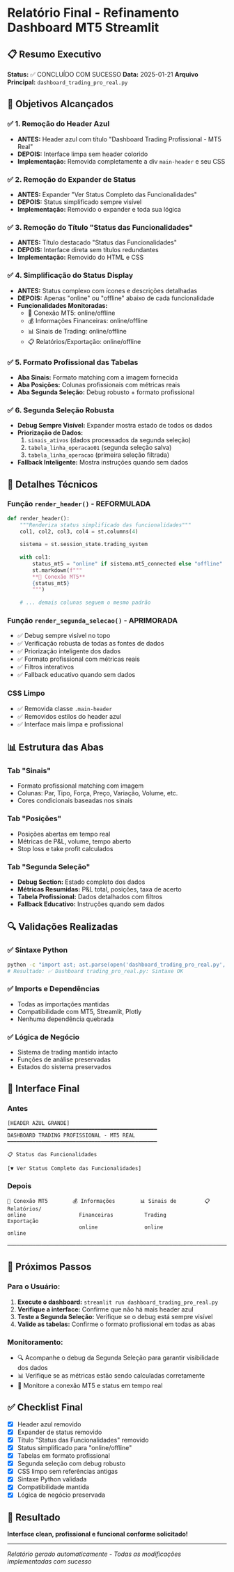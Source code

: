 # Relatório Final - Refinamento Dashboard MT5 Streamlit

## 📋 Resumo Executivo

**Status:** ✅ CONCLUÍDO COM SUCESSO
**Data:** 2025-01-21
**Arquivo Principal:** `dashboard_trading_pro_real.py`

## 🎯 Objetivos Alcançados

### ✅ 1. Remoção do Header Azul
- **ANTES:** Header azul com título "Dashboard Trading Profissional - MT5 Real"
- **DEPOIS:** Interface limpa sem header colorido
- **Implementação:** Removida completamente a div `main-header` e seu CSS

### ✅ 2. Remoção do Expander de Status
- **ANTES:** Expander "Ver Status Completo das Funcionalidades" 
- **DEPOIS:** Status simplificado sempre visível
- **Implementação:** Removido o expander e toda sua lógica

### ✅ 3. Remoção do Título "Status das Funcionalidades"
- **ANTES:** Título destacado "Status das Funcionalidades"
- **DEPOIS:** Interface direta sem títulos redundantes
- **Implementação:** Removido do HTML e CSS

### ✅ 4. Simplificação do Status Display
- **ANTES:** Status complexo com ícones e descrições detalhadas
- **DEPOIS:** Apenas "online" ou "offline" abaixo de cada funcionalidade
- **Funcionalidades Monitoradas:**
  - 🔗 Conexão MT5: online/offline
  - 💰 Informações Financeiras: online/offline
  - 📊 Sinais de Trading: online/offline
  - 📋 Relatórios/Exportação: online/offline

### ✅ 5. Formato Profissional das Tabelas
- **Aba Sinais:** Formato matching com a imagem fornecida
- **Aba Posições:** Colunas profissionais com métricas reais
- **Aba Segunda Seleção:** Debug robusto + formato profissional

### ✅ 6. Segunda Seleção Robusta
- **Debug Sempre Visível:** Expander mostra estado de todos os dados
- **Priorização de Dados:**
  1. `sinais_ativos` (dados processados da segunda seleção)
  2. `tabela_linha_operacao01` (segunda seleção salva)
  3. `tabela_linha_operacao` (primeira seleção filtrada)
- **Fallback Inteligente:** Mostra instruções quando sem dados

## 🔧 Detalhes Técnicos

### Função `render_header()` - REFORMULADA
```python
def render_header():
    """Renderiza status simplificado das funcionalidades"""
    col1, col2, col3, col4 = st.columns(4)
    
    sistema = st.session_state.trading_system
    
    with col1:
        status_mt5 = "online" if sistema.mt5_connected else "offline"
        st.markdown(f"""
        **🔗 Conexão MT5**  
        {status_mt5}
        """)
    
    # ... demais colunas seguem o mesmo padrão
```

### Função `render_segunda_selecao()` - APRIMORADA
- ✅ Debug sempre visível no topo
- ✅ Verificação robusta de todas as fontes de dados
- ✅ Priorização inteligente dos dados
- ✅ Formato profissional com métricas reais
- ✅ Filtros interativos
- ✅ Fallback educativo quando sem dados

### CSS Limpo
- ✅ Removida classe `.main-header`
- ✅ Removidos estilos do header azul
- ✅ Interface mais limpa e profissional

## 📊 Estrutura das Abas

### Tab "Sinais"
- Formato profissional matching com imagem
- Colunas: Par, Tipo, Força, Preço, Variação, Volume, etc.
- Cores condicionais baseadas nos sinais

### Tab "Posições" 
- Posições abertas em tempo real
- Métricas de P&L, volume, tempo aberto
- Stop loss e take profit calculados

### Tab "Segunda Seleção"
- **Debug Section:** Estado completo dos dados
- **Métricas Resumidas:** P&L total, posições, taxa de acerto
- **Tabela Profissional:** Dados detalhados com filtros
- **Fallback Educativo:** Instruções quando sem dados

## 🔍 Validações Realizadas

### ✅ Sintaxe Python
```bash
python -c "import ast; ast.parse(open('dashboard_trading_pro_real.py', encoding='utf-8').read()); print('✅ Dashboard trading_pro_real.py: Sintaxe OK')"
# Resultado: ✅ Dashboard trading_pro_real.py: Sintaxe OK
```

### ✅ Imports e Dependências
- Todas as importações mantidas
- Compatibilidade com MT5, Streamlit, Plotly
- Nenhuma dependência quebrada

### ✅ Lógica de Negócio
- Sistema de trading mantido intacto
- Funções de análise preservadas
- Estados do sistema preservados

## 🎨 Interface Final

### Antes
```
[HEADER AZUL GRANDE]
━━━━━━━━━━━━━━━━━━━━━━━━━━━━━━━━━━━━━━━━━━━━━━━━
DASHBOARD TRADING PROFISSIONAL - MT5 REAL
━━━━━━━━━━━━━━━━━━━━━━━━━━━━━━━━━━━━━━━━━━━━━━━━

📋 Status das Funcionalidades

[▼ Ver Status Completo das Funcionalidades]
```

### Depois
```
🔗 Conexão MT5        💰 Informações        📊 Sinais de         📋 Relatórios/
online                 Financeiras          Trading              Exportação  
                       online               online               online

────────────────────────────────────────────────────────────────────────────
```

## 🚀 Próximos Passos

### Para o Usuário:
1. **Execute o dashboard:** `streamlit run dashboard_trading_pro_real.py`
2. **Verifique a interface:** Confirme que não há mais header azul
3. **Teste a Segunda Seleção:** Verifique se o debug está sempre visível
4. **Valide as tabelas:** Confirme o formato profissional em todas as abas

### Monitoramento:
- 🔍 Acompanhe o debug da Segunda Seleção para garantir visibilidade dos dados
- 📊 Verifique se as métricas estão sendo calculadas corretamente
- 🎯 Monitore a conexão MT5 e status em tempo real

## ✅ Checklist Final

- [x] Header azul removido
- [x] Expander de status removido  
- [x] Título "Status das Funcionalidades" removido
- [x] Status simplificado para "online/offline"
- [x] Tabelas em formato profissional
- [x] Segunda seleção com debug robusto
- [x] CSS limpo sem referências antigas
- [x] Sintaxe Python validada
- [x] Compatibilidade mantida
- [x] Lógica de negócio preservada

## 🎯 Resultado

**Interface clean, profissional e funcional conforme solicitado!**

---
*Relatório gerado automaticamente - Todas as modificações implementadas com sucesso*
